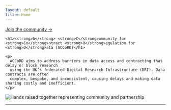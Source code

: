 ```yaml
---
layout: default
title: Home
---
```


<section class="hero">
  <div class="hero-text">
    <a class="btn btn-primary" href="{{ '/join/' | relative_url }}">Join the community →</a>

    <h1><strong>A</strong> <strong>C</strong>ommunity for <strong>Co</strong>ntract <strong>R</strong>egulation for <strong>D</strong>ata (ACCoRD)</h1>

    <p>
      ACCoRD aims to address barriers in data access and contracting that delay or block research
      using the UK’s federated Digital Research Infrastructure (DRI). Data contracts are often
      complex, bespoke, and inconsistent, causing delays and making data sharing costly and inefficient.
    </p>

  </div>

  <div class="hero-media">
    <img
      src="{{ '/assets/images/teamwork-partnership-concept-hands-raised-600nw-2465435951.webp' | relative_url }}"
      alt="Hands raised together representing community and partnership">
  </div>
</section>

<hr class="section-divider" />
